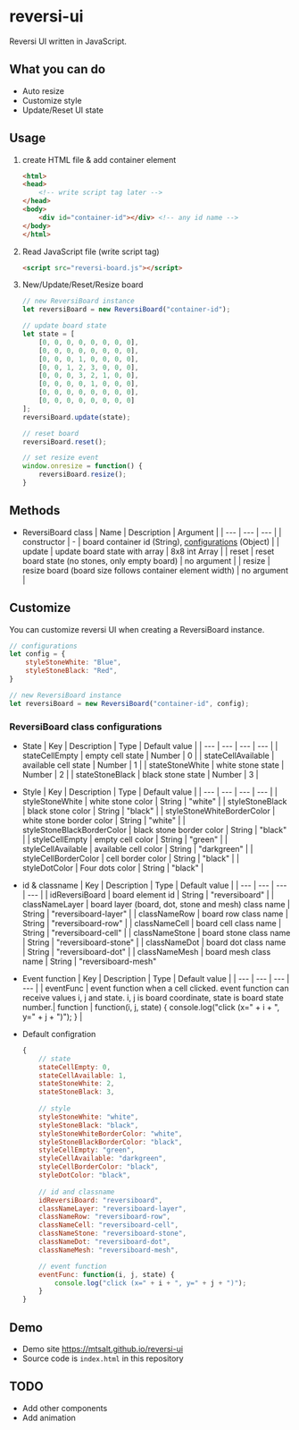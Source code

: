 # reversi-ui
Reversi UI written in JavaScript.

## What you can do
- Auto resize
- Customize style
- Update/Reset UI state

## Usage
1. create HTML file & add container element

    ``` HTML
    <html>
    <head>
        <!-- write script tag later -->
    </head>
    <body>
        <div id="container-id"></div> <!-- any id name -->
    </body>
    </html>
    ```

1. Read JavaScript file (write script tag)

    ``` HTML
    <script src="reversi-board.js"></script>
    ```

1. New/Update/Reset/Resize board

    ``` JavaScript
    // new ReversiBoard instance
    let reversiBoard = new ReversiBoard("container-id");

    // update board state
    let state = [
        [0, 0, 0, 0, 0, 0, 0, 0],
        [0, 0, 0, 0, 0, 0, 0, 0],
        [0, 0, 0, 1, 0, 0, 0, 0],
        [0, 0, 1, 2, 3, 0, 0, 0],
        [0, 0, 0, 3, 2, 1, 0, 0],
        [0, 0, 0, 0, 1, 0, 0, 0],
        [0, 0, 0, 0, 0, 0, 0, 0],
        [0, 0, 0, 0, 0, 0, 0, 0]
    ];
    reversiBoard.update(state);

    // reset board
    reversiBoard.reset();

    // set resize event
    window.onresize = function() {
        reversiBoard.resize();
    }
    ```

## Methods
- ReversiBoard class
    | Name | Description | Argument |
    | --- | --- | --- |
    | constructor | - | board container id (String), [configurations](#ReversiBoard-class-configurations) (Object) |
    | update | update board state with array | 8x8 int Array |
    | reset | reset board state (no stones, only empty board) | no argument |
    | resize | resize board (board size follows container element width) | no argument |


## Customize
You can customize reversi UI when creating a ReversiBoard instance.

``` JavaScript
// configurations
let config = {
    styleStoneWhite: "Blue",
    styleStoneBlack: "Red",
}

// new ReversiBoard instance
let reversiBoard = new ReversiBoard("container-id", config);
```

### ReversiBoard class configurations
- State
    | Key | Description | Type | Default value |
    | --- | --- | --- | --- |
    | stateCellEmpty | empty cell state | Number | 0 |
    | stateCellAvailable | available cell state | Number | 1 |
    | stateStoneWhite | white stone state | Number | 2 |
    | stateStoneBlack | black stone state | Number | 3 |

- Style
    | Key | Description | Type | Default value |
    | --- | --- | --- | --- |
    | styleStoneWhite | white stone color | String | "white" |
    | styleStoneBlack | black stone color | String | "black" |
    | styleStoneWhiteBorderColor | white stone border color | String | "white" |
    | styleStoneBlackBorderColor | black stone border color | String | "black" |
    | styleCellEmpty | empty cell color | String | "green" |
    | styleCellAvailable | available cell color | String | "darkgreen" |
    | styleCellBorderColor | cell border color | String | "black" |
    | styleDotColor | Four dots color | String | "black" |

- id & classname
    | Key | Description | Type | Default value |
    | --- | --- | --- | --- |
    | idReversiBoard | board element id | String | "reversiboard" |
    | classNameLayer | board layer (board, dot, stone and mesh) class name | String | "reversiboard-layer" |
    | classNameRow | board row class name | String | "reversiboard-row" |
    | classNameCell | board cell class name | String | "reversiboard-cell" |
    | classNameStone | board stone class name | String | "reversiboard-stone" |
    | classNameDot | board dot class name | String | "reversiboard-dot" |
    | classNameMesh | board mesh class name | String | "reversiboard-mesh"

- Event function
    | Key | Description | Type | Default value |
    | --- | --- | --- | --- |
    | eventFunc | event function when a cell clicked. event function can receive values i, j and state. i, j is board coordinate, state is board state number.| function | function(i, j, state) { console.log("click (x=" + i + ", y=" + j + ")"); } |


- Default configration
    ``` JavaScript
    {
        // state
        stateCellEmpty: 0,
        stateCellAvailable: 1,
        stateStoneWhite: 2,
        stateStoneBlack: 3,
        
        // style
        styleStoneWhite: "white",
        styleStoneBlack: "black",
        styleStoneWhiteBorderColor: "white",
        styleStoneBlackBorderColor: "black",
        styleCellEmpty: "green",
        styleCellAvailable: "darkgreen",
        styleCellBorderColor: "black",
        styleDotColor: "black",
        
        // id and classname
        idReversiBoard: "reversiboard",
        classNameLayer: "reversiboard-layer",
        classNameRow: "reversiboard-row",
        classNameCell: "reversiboard-cell",
        classNameStone: "reversiboard-stone",
        classNameDot: "reversiboard-dot",
        classNameMesh: "reversiboard-mesh",

        // event function
        eventFunc: function(i, j, state) {
            console.log("click (x=" + i + ", y=" + j + ")");
        }
    }
    ```

## Demo
- Demo site https://mtsalt.github.io/reversi-ui
- Source code is `index.html` in this repository

## TODO
- Add other components
- Add animation
